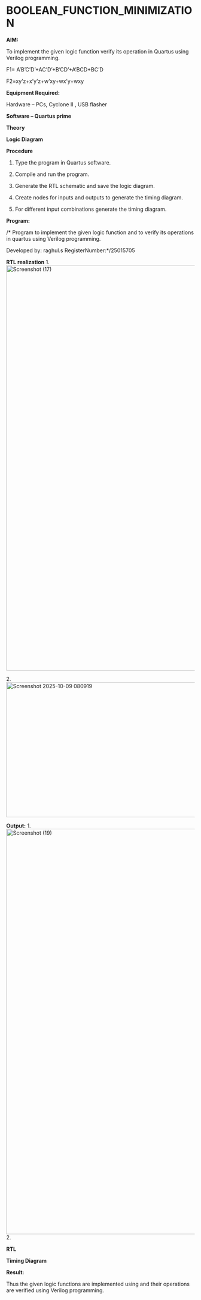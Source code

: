 # BOOLEAN_FUNCTION_MINIMIZATION

**AIM:**

To implement the given logic function verify its operation in Quartus using Verilog programming.

F1= A’B’C’D’+AC’D’+B’CD’+A’BCD+BC’D 

F2=xy’z+x’y’z+w’xy+wx’y+wxy

**Equipment Required:**

Hardware – PCs, Cyclone II , USB flasher

**Software – Quartus prime**

**Theory**

**Logic Diagram**

**Procedure**

1.	Type the program in Quartus software.

2.	Compile and run the program.

3.	Generate the RTL schematic and save the logic diagram.

4.	Create nodes for inputs and outputs to generate the timing diagram.

5.	For different input combinations generate the timing diagram.


**Program:**

/* Program to implement the given logic function and to verify its operations in quartus using Verilog programming. 

Developed by: raghul.s
RegisterNumber:*/25015705


**RTL realization**
1.<img width="1920" height="1080" alt="Screenshot (17)" src="https://github.com/user-attachments/assets/0db34252-4865-410e-a513-0f9a17abe801" />

2.<img width="929" height="360" alt="Screenshot 2025-10-09 080919" src="https://github.com/user-attachments/assets/70b664f8-0a8e-4347-93df-901008ac9124" />


**Output:**
1.<img width="1920" height="1080" alt="Screenshot (19)" src="https://github.com/user-attachments/assets/2af4ec6a-b189-463d-9635-467fb7ba2c08" />
2.

**RTL**

**Timing Diagram**

**Result:**

Thus the given logic functions are implemented using and their operations are verified using Verilog programming.

